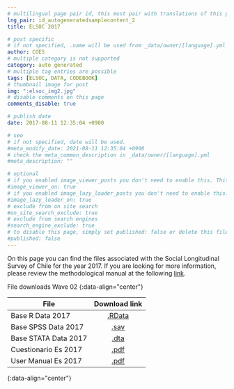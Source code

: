 ```yaml
---
# multilingual page pair id, this must pair with translations of this page. (This name must be unique)
lng_pair: id_autogeneratedsamplecontent_2
title: ELSOC 2017

# post specific
# if not specified, .name will be used from _data/owner/[language].yml
author: COES
# multiple category is not supported
category: auto generated
# multiple tag entries are possible
tags: [ELSOC, DATA, CODEBOOK]
# thumbnail image for post
img: ":elsoc_img2.jpg"
# disable comments on this page
comments_disable: true

# publish date
date: 2017-08-11 12:35:04 +0900

# seo
# if not specified, date will be used.
#meta_modify_date: 2021-08-11 12:35:04 +0900
# check the meta_common_description in _data/owner/[language].yml
#meta_description: ""

# optional
# if you enabled image_viewer_posts you don't need to enable this. This is only if image_viewer_posts = false
#image_viewer_on: true
# if you enabled image_lazy_loader_posts you don't need to enable this. This is only if image_lazy_loader_posts = false
#image_lazy_loader_on: true
# exclude from on site search
#on_site_search_exclude: true
# exclude from search engines
#search_engine_exclude: true
# to disable this page, simply set published: false or delete this file
#published: false
---
```


<!-- outline-start -->

On this page you can find the files associated with the Social Longitudinal Survey of Chile for the year 2017. If you are looking for more information, please review the methodological manual at the following [link](https://coes.cl/encuesta-panel-methodological-manual-elsoc/).
 

File downloads Wave 02
{:data-align="center"}
        

|File                 |   Download link                           |
| ------------------- | :---------------------------------------: |
| Base R Data 2017    |[.RData](https://dataverse.harvard.edu/file.xhtml?persistentId=doi:10.7910/DVN/JDJLPQ/CJJV3T&version=3.0)           |
| Base SPSS Data 2017 |[.sav](https://dataverse.harvard.edu/file.xhtml?persistentId=doi:10.7910/DVN/JDJLPQ/FKH4U1&version=3.0)             |
| Base STATA Data 2017|[.dta](https://dataverse.harvard.edu/file.xhtml?persistentId=doi:10.7910/DVN/JDJLPQ/QR5BJH&version=3.0)             |
| Cuestionario Es 2017|[.pdf](https://dataverse.harvard.edu/file.xhtml?persistentId=doi:10.7910/DVN/JDJLPQ/RKMROY&version=3.0)             |
| User Manual Es 2017 |[.pdf](https://dataverse.harvard.edu/file.xhtml?persistentId=doi:10.7910/DVN/JDJLPQ/RIEXSL&version=3.0)             |
{:data-align="center"}
        




